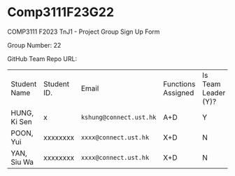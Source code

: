 # Comp3111F23G22
 COMP3111 F2023 TnJ1 - Project Group Sign Up Form
 <p>Group Number: 22</p>
 <p>GitHub Team Repo URL:</p>
  <table>
    <tbody>
        <tr>
            <td>Student Name </td> 
            <td>Student ID.</td>
            <td>Email</td>
          <td>Functions Assigned</td>
        <td>Is Team Leader (Y)? </td>
        </tr>
        <tr>
            <td>HUNG, Ki Sen</td>
            <td>x</td>
            <td><code>kshung@connect.ust.hk</code></td>
            <td>A+D</td>
            <td>Y</td>
        </tr>
       <tr>
            <td>POON, Yui</td>
            <td>xxxxxxxx</td>
            <td><code>xxxx@connect.ust.hk</code></td>
            <td>X+D</td>
            <td>N</td>
        </tr>
       <tr>
            <td>YAN, Siu Wa</td>
            <td>xxxxxxxx</td>
            <td><code>xxxx@connect.ust.hk</code></td>
            <td>X+D</td>
            <td>N</td>
        </tr>
    </tbody>
  </table>
